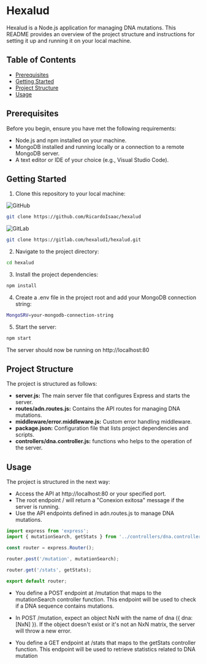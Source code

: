 # Hexalud

Hexalud is a Node.js application for managing DNA mutations. This README provides an overview of the project structure and instructions for setting it up and running it on your local machine.

## Table of Contents

- [Prerequisites](#prerequisites)
- [Getting Started](#getting-started)
- [Project Structure](#project-structure)
- [Usage](#usage)

## Prerequisites

Before you begin, ensure you have met the following requirements:

- Node.js and npm installed on your machine.
- MongoDB installed and running locally or a connection to a remote MongoDB server.
- A text editor or IDE of your choice (e.g., Visual Studio Code).

## Getting Started

1. Clone this repository to your local machine:

![GitHub](https://img.shields.io/badge/github-%23121011.svg?style=for-the-badge&logo=github&logoColor=white)

```bash
git clone https://github.com/RicardoIsaac/hexalud
```
![GitLab](https://img.shields.io/badge/gitlab-%23181717.svg?style=for-the-badge&logo=gitlab&logoColor=white)
```bash
git clone https://gitlab.com/hexalud1/hexalud.git
```
2. Navigate to the project directory:

```bash
cd hexalud
```
3. Install the project dependencies:
```bash
npm install
```
4. Create a .env file in the project root and add your MongoDB connection string:
```bash
MongoSRV=your-mongodb-connection-string
```
5. Start the server:

```bash
npm start
```
The server should now be running on http://localhost:80

## Project Structure

The project is structured as follows:

- **server.js:** The main server file that configures Express and starts the server.
- **routes/adn.routes.js:** Contains the API routes for managing DNA mutations.
- **middleware/error.middleware.js:** Custom error handling middleware.
- **package.json:** Configuration file that lists project dependencies and scripts.
- **controllers/dna.controller.js:** functions who helps to the operation of the server.

## Usage

The project is structured in the next way:

- Access the API at http://localhost:80 or your specified port.
- The root endpoint / will return a "Conexion exitosa" message if the server is running.
- Use the API endpoints defined in adn.routes.js to manage DNA mutations.

```javascript
import express from 'express';
import { mutationSearch, getStats } from '../controllers/dna.controller.js';

const router = express.Router();

router.post('/mutation', mutationSearch);

router.get('/stats', getStats);

export default router;
```

- You define a POST endpoint at /mutation that maps to the mutationSearch controller function. This endpoint will be used to check if a DNA sequence contains mutations.

- In POST /mutation, expect an object NxN with the name of dna ({ dna: [NxN] }). If the object doesn't exist or it's not an NxN matrix, the server will throw a new error.

- You define a GET endpoint at /stats that maps to the getStats controller function. This endpoint will be used to retrieve statistics related to DNA mutation
